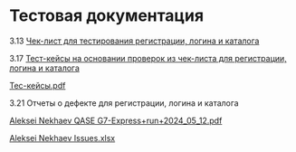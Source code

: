 # Тестовая документация

3.13 [Чек-лист для тестирования регистрации, логина и каталога](https://docs.google.com/spreadsheets/d/1XXirJPJf5SIdKW5H0zvbLLeODEKZ09onlgEIYr8mIVM/edit?usp=sharing)

3.17 [Тест-кейсы на основании проверок из чек-листа для регистрации, логина и каталога](https://app.qase.io/project/G7?suite=120)

[Тес-кейсы.pdf](https://github.com/armjex/docs/files/15284062/-.pdf)

3.21 Отчеты о дефекте для регистрации, логина и каталога

[Aleksei Nekhaev QASE G7-Express+run+2024_05_12.pdf](https://github.com/armjex/docs/files/15329023/Aleksei.Nekhaev.G7-Express%2Brun%2B2024_05_12.pdf)

[Aleksei Nekhaev Issues.xlsx](https://github.com/armjex/docs/files/15329030/Aleksei.Nekhaev.Issues.xlsx)
